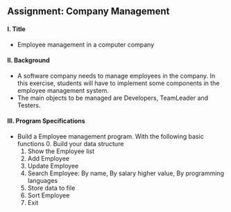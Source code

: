## Assignment: Company Management 
#### I. Title
 - Employee management in a computer company
#### II. Background
 - A software company needs to manage employees in the company. In this exercise, students will have to implement some components in the employee management system. 
 - The main objects to be managed are Developers, TeamLeader and Testers.
#### III. Program Specifications
- Build a Employee management program. With the following basic functions
  0. Build your data structure
  1. Show the Employee list
  2. Add Employee 
  3. Update Employee
  4. Search Employee: By name, By salary higher value, By programming languages
  5. Store data to file
  6. Sort Employee
  7. Exit
